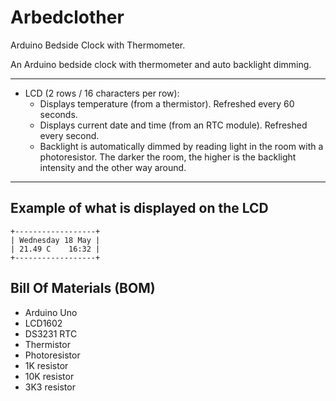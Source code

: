 # Arbedclother

Arduino Bedside Clock with Thermometer.

An Arduino bedside clock with thermometer and auto backlight dimming.

---

* LCD (2 rows / 16 characters per row):
  * Displays temperature (from a thermistor). Refreshed every 60 seconds.
  * Displays current date and time (from an RTC module). Refreshed every second.
  * Backlight is automatically dimmed by reading light in the room with a photoresistor. The darker the room, the higher is the backlight intensity and the other way around.

---

## Example of what is displayed on the LCD

```text
+------------------+
| Wednesday 18 May |
| 21.49 C    16:32 |
+------------------+
```

## Bill Of Materials (BOM)

* Arduino Uno
* LCD1602
* DS3231 RTC
* Thermistor
* Photoresistor
* 1K resistor
* 10K resistor
* 3K3 resistor
